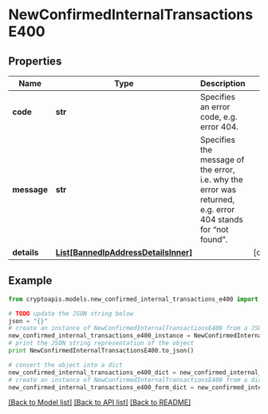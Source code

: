 # NewConfirmedInternalTransactionsE400


## Properties
Name | Type | Description | Notes
------------ | ------------- | ------------- | -------------
**code** | **str** | Specifies an error code, e.g. error 404. | 
**message** | **str** | Specifies the message of the error, i.e. why the error was returned, e.g. error 404 stands for “not found”. | 
**details** | [**List[BannedIpAddressDetailsInner]**](BannedIpAddressDetailsInner.md) |  | [optional] 

## Example

```python
from cryptoapis.models.new_confirmed_internal_transactions_e400 import NewConfirmedInternalTransactionsE400

# TODO update the JSON string below
json = "{}"
# create an instance of NewConfirmedInternalTransactionsE400 from a JSON string
new_confirmed_internal_transactions_e400_instance = NewConfirmedInternalTransactionsE400.from_json(json)
# print the JSON string representation of the object
print NewConfirmedInternalTransactionsE400.to_json()

# convert the object into a dict
new_confirmed_internal_transactions_e400_dict = new_confirmed_internal_transactions_e400_instance.to_dict()
# create an instance of NewConfirmedInternalTransactionsE400 from a dict
new_confirmed_internal_transactions_e400_form_dict = new_confirmed_internal_transactions_e400.from_dict(new_confirmed_internal_transactions_e400_dict)
```
[[Back to Model list]](../README.md#documentation-for-models) [[Back to API list]](../README.md#documentation-for-api-endpoints) [[Back to README]](../README.md)


